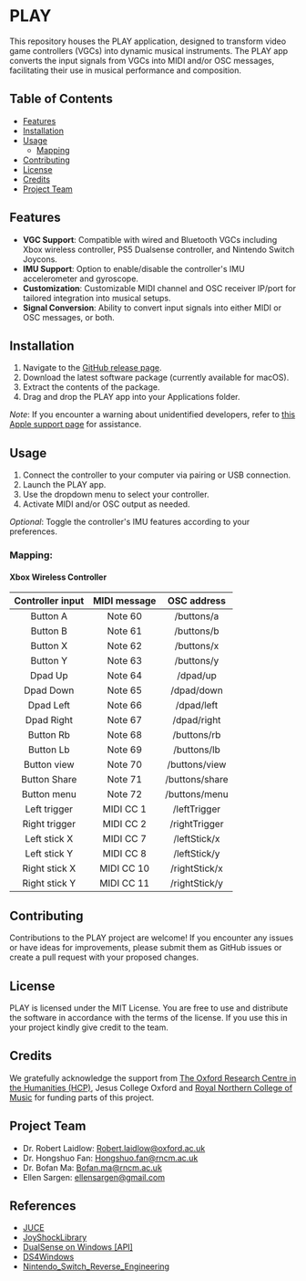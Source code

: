 # PLAY

This repository houses the PLAY application, designed to transform video game controllers (VGCs) into dynamic musical instruments. The PLAY app converts the input signals from VGCs into MIDI and/or OSC messages, facilitating their use in musical performance and composition.


## Table of Contents
- [Features](#features)
- [Installation](#installation)
- [Usage](#usage)
    - [Mapping](#mapping)
- [Contributing](#contributing)
- [License](#license)
- [Credits](#credits)
- [Project Team](#project-team)

## Features
- **VGC Support**: Compatible with wired and Bluetooth VGCs including Xbox wireless controller, PS5 Dualsense controller, and Nintendo Switch Joycons.
- **IMU Support**: Option to enable/disable the controller's IMU accelerometer and gyroscope.
- **Customization**: Customizable MIDI channel and OSC receiver IP/port for tailored integration into musical setups.
- **Signal Conversion**: Ability to convert input signals into either MIDI or OSC messages, or both.


## Installation
1. Navigate to the [GitHub release page](https://github.com/HongshuoFan/PLAY/releases).
2. Download the latest software package (currently available for macOS).
3. Extract the contents of the package.
4. Drag and drop the PLAY app into your Applications folder.

*Note*: If you encounter a warning about unidentified developers, refer to [this Apple support page](https://support.apple.com/en-gb/guide/mac-help/mh40616/13.0/mac/13.0) for assistance.

## Usage
1. Connect the controller to your computer via pairing or USB connection.
2. Launch the PLAY app.
3. Use the dropdown menu to select your controller.
4. Activate MIDI and/or OSC output as needed.

*Optional*: Toggle the controller's IMU features according to your preferences.

### Mapping:

#### Xbox Wireless Controller

Controller input  |  MIDI message | OSC address     |
:----------------:|:-------------:|:---------------:|
Button A          |  Note 60      |  /buttons/a     |
Button B          |  Note 61      |  /buttons/b     |
Button X          |  Note 62      |  /buttons/x     |
Button Y          |  Note 63      |  /buttons/y     |
Dpad Up           |  Note 64      |  /dpad/up       |
Dpad Down         |  Note 65      |  /dpad/down     |
Dpad Left         |  Note 66      |  /dpad/left     |
Dpad Right        |  Note 67      |  /dpad/right    |
Button Rb         |  Note 68      |  /buttons/rb    |
Button Lb         |  Note 69      |  /buttons/lb    |
Button view       |  Note 70      |  /buttons/view  |
Button Share      |  Note 71      |  /buttons/share |
Button menu       |  Note 72      |  /buttons/menu  |
Left trigger      |  MIDI CC 1    |  /leftTrigger   |
Right trigger     |  MIDI CC 2    |  /rightTrigger  |
Left stick X      |  MIDI CC 7    |  /leftStick/x   |
Left stick Y      |  MIDI CC 8    |  /leftStick/y   |
Right stick X     |  MIDI CC 10   |  /rightStick/x  |
Right stick Y     |  MIDI CC 11   |  /rightStick/y  |

 
## Contributing

Contributions to the PLAY project are welcome! If you encounter any issues or have ideas for improvements, please submit them as GitHub issues or create a pull request with your proposed changes.

## License

PLAY is licensed under the MIT License. You are free to use and distribute the software in accordance with the terms of the license. If you use this in your project kindly give credit to the team.

## Credits 

We gratefully acknowledge the support from [The Oxford Research Centre in the Humanities (HCP)](https://www.torch.ox.ac.uk/humanities-cultural-programme), Jesus College Oxford and [Royal Northern College of Music](https://www.rncm.ac.uk/) for funding parts of this project.


## Project Team
- Dr. Robert Laidlow: [Robert.laidlow@oxford.ac.uk](mailto:Robert.laidlow@oxford.ac.uk)
- Dr. Hongshuo Fan: [Hongshuo.fan@rncm.ac.uk](mailto:Hongshuo.fan@rncm.ac.uk)
- Dr. Bofan Ma: [Bofan.ma@rncm.ac.uk](mailto:Bofan.ma@rncm.ac.uk)
- Ellen Sargen: [ellensargen@gmail.com](mailto:ellensargen@gmail.com)

## References
- [JUCE](https://github.com/juce-framework/JUCE)
- [JoyShockLibrary](https://github.com/JibbSmart/JoyShockLibrary)
- [DualSense on Windows [API]](https://github.com/Ohjurot/DualSense-Windows)
- [DS4Windows](https://github.com/Ryochan7/DS4Windows)
- [Nintendo_Switch_Reverse_Engineering](https://github.com/dekuNukem/Nintendo_Switch_Reverse_Engineering)



